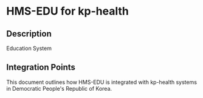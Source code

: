 # HMS-EDU for kp-health

## Description

Education System

## Integration Points

This document outlines how HMS-EDU is integrated with kp-health systems in Democratic People's Republic of Korea.
